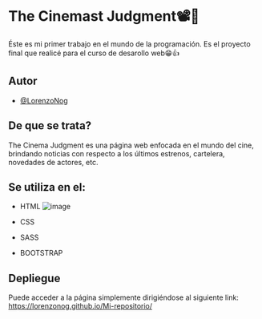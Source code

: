 # The Cinemast Judgment📽️🍿

Éste es mi primer trabajo en el mundo de la programación. 
Es el proyecto final que realicé para el curso de desarollo web😁👍

## Autor

- [@LorenzoNog](https://www.github.com/LorenzoNog)


## De que se trata?

The Cinema Judgment es una página web enfocada en el mundo del cine, brindando noticias con respecto a los últimos estrenos, cartelera, novedades de actores, etc.


## Se utiliza en el:

- HTML ![image](https://user-images.githubusercontent.com/106124343/230241910-39626143-401e-4bf7-931f-6c1eaf9ecd1a.png)

- CSS
- SASS
- BOOTSTRAP


## Depliegue

Puede acceder a la página simplemente dirigiéndose al siguiente link: https://lorenzonog.github.io/Mi-repositorio/
